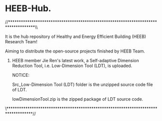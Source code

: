 # HEEB-Hub.
//************************************************************************************\\\

It is the hub repository of Healthy and Energy Efficient Building (HEEB) Research Team!

Aiming to distribute the open-source projects finished by HEEB Team.

1. HEEB member Jie Ren's latest work, a Self-adaptive Dimension Reduction Tool, i.e. Low-Dimension Tool (LDT), is uploaded. 

   NOTICE:
  
   Src_Low-Dimension Tool (LDT) folder is the unzipped source code file of LDT.
   
   lowDimensionTool.zip is the zipped package of LDT source code.
   
   
\\************************************************************************************//
